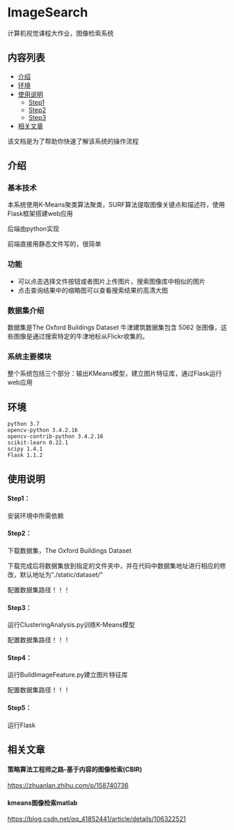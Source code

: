 # ImageSearch
计算机视觉课程大作业，图像检索系统

## 内容列表
- [介绍](#介绍)
- [环境](#环境)
- [使用说明](#使用说明)
  - [Step1](#Step1)
  - [Step2](#Step2)
  - [Step3](#Step3)
- [相关文章](#相关文章)

该文档是为了帮助你快速了解该系统的操作流程
## 介绍
### 基本技术
本系统使用K-Means聚类算法聚类，SURF算法提取图像关键点和描述符，使用Flask框架搭建web应用

后端由python实现

前端直接用静态文件写的，很简单
### 功能
- 可以点击选择文件按钮或者图片上传图片，搜索图像库中相似的图片
- 点击查询结果中的缩略图可以查看搜索结果的高清大图
### 数据集介绍
数据集是The Oxford Buildings Dataset
牛津建筑数据集包含 5062 张图像，这些图像是通过搜索特定的牛津地标从Flickr收集的。
### 系统主要模块
整个系统包括三个部分：输出KMeans模型，建立图片特征库，通过Flask运行web应用
## 环境
```shell
python 3.7
opencv-python 3.4.2.16
opencv-contrib-python 3.4.2.16
scikit-learn 0.22.1
scipy 1.4.1
Flask 1.1.2
```

## 使用说明
#### Step1：
安装环境中所需依赖
#### Step2：
下载数据集，The Oxford Buildings Dataset

下载完成后将数据集放到指定的文件夹中，并在代码中数据集地址进行相应的修改，默认地址为"./static/dataset/"

配置数据集路径！！！

#### Step3：
运行ClusteringAnalysis.py训练K-Means模型

配置数据集路径！！！

#### Step4：
运行BuildImageFeature.py建立图片特征库

配置数据集路径！！！

#### Step5：
运行Flask

## 相关文章
#### 策略算法工程师之路-基于内容的图像检索(CBIR)
https://zhuanlan.zhihu.com/p/158740736
#### kmeans图像检索matlab
https://blog.csdn.net/qq_41852441/article/details/106322521


